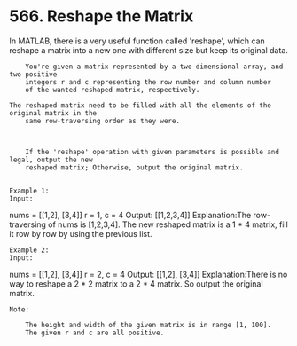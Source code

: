 # 566. Reshape the Matrix

In MATLAB, there is a very useful function called 'reshape', which can reshape a matrix into
        a new one with different size but keep its original data.
    

    
        You're given a matrix represented by a two-dimensional array, and two positive
        integers r and c representing the row number and column number
        of the wanted reshaped matrix, respectively.

    The reshaped matrix need to be filled with all the elements of the original matrix in the
        same row-traversing order as they were.
    

    
        If the 'reshape' operation with given parameters is possible and legal, output the new
        reshaped matrix; Otherwise, output the original matrix.
    

    Example 1:
    Input:
nums =
[[1,2],
 [3,4]]
r = 1, c = 4
Output:
[[1,2,3,4]]
Explanation:The row-traversing of nums is [1,2,3,4]. The new reshaped matrix is a 1 * 4 matrix, fill it row by row by using the previous list.

    

    Example 2:
    Input:
nums =
[[1,2],
 [3,4]]
r = 2, c = 4
Output:
[[1,2],
 [3,4]]
Explanation:There is no way to reshape a 2 * 2 matrix to a 2 * 4 matrix. So output the original matrix.

    

    Note:
    
        The height and width of the given matrix is in range [1, 100].
        The given r and c are all positive.